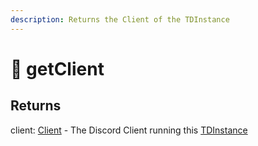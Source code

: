 ```yaml
---
description: Returns the Client of the TDInstance
---
```


# 🤖 getClient

## Returns

client: [Client](https://discord.js.org/#/docs/discord.js/stable/class/Client) - The Discord Client running this [TDInstance](../classes/tdinstance.md)

